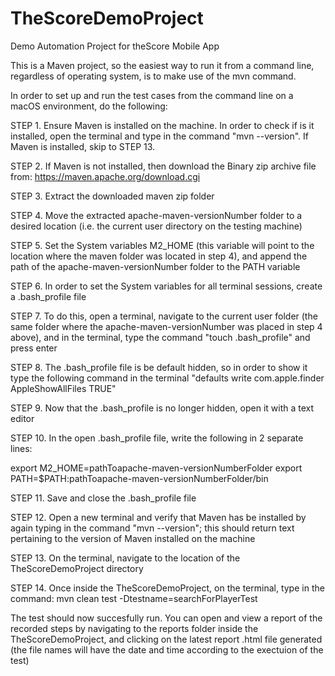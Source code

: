 # TheScoreDemoProject
 Demo Automation Project for theScore Mobile App

 This is a Maven project, so the easiest way to run it from a command line, regardless of operating system, is to make use of the mvn command.
 
 In order to set up and run the test cases from the command line on a macOS environment, do the following:

 STEP 1. Ensure Maven is installed on the machine. In order to check if is it installed, open the terminal and type in the command "mvn --version". If Maven is installed, skip to STEP 13.

 STEP 2. If Maven is not installed, then download the Binary zip archive file from: https://maven.apache.org/download.cgi

 STEP 3. Extract the downloaded maven zip folder

 STEP 4. Move the extracted apache-maven-versionNumber folder to a desired location (i.e. the current user directory on the testing machine)

 STEP 5. Set the System variables M2_HOME (this variable will point to the location where the maven folder was located in step 4), and append the path of the apache-maven-versionNumber folder to the PATH variable

 STEP 6. In order to set the System variables for all terminal sessions, create a .bash_profile file

 STEP 7. To do this, open a terminal, navigate to the current user folder (the same folder where the apache-maven-versionNumber was placed in step 4 above), and in the terminal, type the command "touch .bash_profile" and press enter

 STEP 8. The .bash_profile file is be default hidden, so in order to show it type the following command in the terminal "defaults write com.apple.finder AppleShowAllFiles TRUE"

 STEP 9. Now that the .bash_profile is no longer hidden, open it with a text editor

 STEP 10. In the open .bash_profile file, write the following in 2 separate lines: 
 
 export M2_HOME=pathToapache-maven-versionNumberFolder
 export PATH=$PATH:pathToapache-maven-versionNumberFolder/bin

 STEP 11. Save and close the .bash_profile file

 STEP 12. Open a new terminal and verify that Maven has be installed by again typing in the command "mvn --version"; this should return text pertaining to the version of Maven installed on the machine

 STEP 13. On the terminal, navigate to the location of the TheScoreDemoProject directory

 STEP 14. Once inside the TheScoreDemoProject, on the terminal, type in the command: mvn clean test -Dtestname=searchForPlayerTest

 The test should now succesfully run. You can open and view a report of the recorded steps by navigating to the reports folder inside the TheScoreDemoProject, and clicking on the latest report .html file generated (the file names will have the date and time according to the exectuion of the test)
